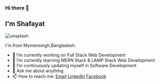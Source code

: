 ### Hi there 👋

## I'm Shafayat

![unsplash](https://user-images.githubusercontent.com/67520553/97400527-74d62480-1919-11eb-8a43-b0b4b02764dc.jpeg)

I'm from Mymensingh,Bangladesh.

- 🔭 I’m currently working on Full Stack Web Development
- 🌱 I’m currently learning MERN Stack & LAMP Stack Web Development
- 👯 I’m continuously updating myself in Software Development
- 💬 Ask me about anything
- 📫 How to reach me: [Email](shafayattazoar27.official@gmail.com/) [LinkedIn](https://www.linkedin.com/in/afitazoar/) [Facebook](https://www.facebook.com/shafayat.tazoar.31/)

